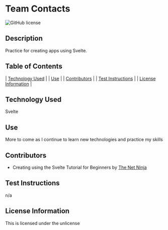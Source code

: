 # Team Contacts

![GitHub license](https://img.shields.io/badge/license-unlicense-blue.svg)

## Description

Practice for creating apps using Svelte.

  <!-- ## Deployed Site
  [Amanda Anderson - Portfolio](https://amanda-anderson.netlify.app/)
  ![portfolio](./src/public/images/portfolio.png) -->

## Table of Contents

| [Technology Used](#installation) |
| [Use](#use) |
| [Contributors](#contributors) |
| [Test Instructions](#test-instructions) |
| [License Information](#license-information) |

## Technology Used

Svelte

## Use

More to come as I continue to learn new technologies and practice my skills

## Contributors

- Creating using the Svelte Tutorial for Beginners by [The Net Ninja](https://www.youtube.com/playlist?list=PL4cUxeGkcC9hlbrVO_2QFVqVPhlZmz7tO)

## Test Instructions

  n/a

## License Information

  This is licensed under the unlicense
